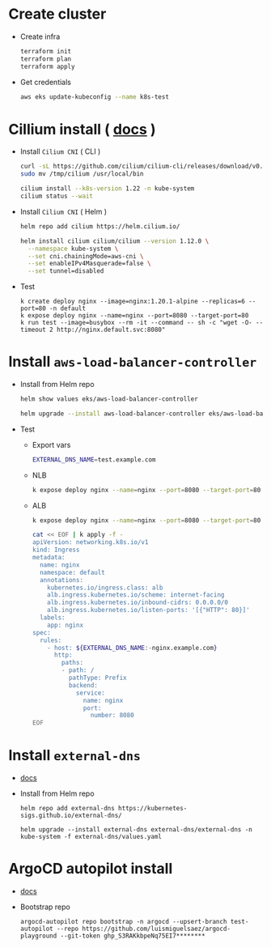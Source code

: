 
# Create cluster

- Create infra
  ```bash
  terraform init
  terraform plan
  terraform apply
  ```

- Get credentials
  ```bash
  aws eks update-kubeconfig --name k8s-test
  ```

# Cillium install ( [docs](https://docs.cilium.io/en/v1.9/gettingstarted/k8s-install-eks/) )

- Install `Cilium CNI` ( CLI )
  ```bash
  curl -sL https://github.com/cilium/cilium-cli/releases/download/v0.12.0/cilium-linux-amd64.tar.gz | tar -xz -C /tmp
  sudo mv /tmp/cilium /usr/local/bin
  
  cilium install --k8s-version 1.22 -n kube-system
  cilium status --wait
  ```

- Install `Cilium CNI` ( Helm )
  ```bash
  helm repo add cilium https://helm.cilium.io/
  
  helm install cilium cilium/cilium --version 1.12.0 \
    --namespace kube-system \
    --set cni.chainingMode=aws-cni \
    --set enableIPv4Masquerade=false \
    --set tunnel=disabled
  ```

- Test
  ```
  k create deploy nginx --image=nginx:1.20.1-alpine --replicas=6 --port=80 -n default
  k expose deploy nginx --name=nginx --port=8080 --target-port=80
  k run test --image=busybox --rm -it --command -- sh -c "wget -O- --timeout 2 http://nginx.default.svc:8080"
  ```

# Install `aws-load-balancer-controller`

- Install from Helm repo
  ```bash
  helm show values eks/aws-load-balancer-controller

  helm upgrade --install aws-load-balancer-controller eks/aws-load-balancer-controller -n kube-system -f aws-load-balancer-controller/values.yaml
  ```

- Test

  - Export vars
    ```bash
    EXTERNAL_DNS_NAME=test.example.com
    ```

  - NLB
    ```bash
    k expose deploy nginx --name=nginx --port=8080 --target-port=80 --type=LoadBalancer
    ```

  - ALB
    ```bash
    k expose deploy nginx --name=nginx --port=8080 --target-port=80 --type=NodePort

    cat << EOF | k apply -f -
    apiVersion: networking.k8s.io/v1
    kind: Ingress
    metadata:
      name: nginx
      namespace: default
      annotations:
        kubernetes.io/ingress.class: alb
        alb.ingress.kubernetes.io/scheme: internet-facing
        alb.ingress.kubernetes.io/inbound-cidrs: 0.0.0.0/0
        alb.ingress.kubernetes.io/listen-ports: '[{"HTTP": 80}]'
      labels:
        app: nginx
    spec:
      rules:
        - host: ${EXTERNAL_DNS_NAME:-nginx.example.com}
          http:
            paths:
            - path: /
              pathType: Prefix
              backend:
                service:
                  name: nginx
                  port:
                    number: 8080
    EOF
    ```

# Install `external-dns`

- [docs](https://github.com/kubernetes-sigs/external-dns/blob/master/docs/tutorials/aws.md)

- Install from Helm repo
  ```
  helm repo add external-dns https://kubernetes-sigs.github.io/external-dns/

  helm upgrade --install external-dns external-dns/external-dns -n kube-system -f external-dns/values.yaml
  ```

# ArgoCD autopilot install

- [docs](https://github.com/argoproj-labs/argocd-autopilot)

- Bootstrap repo
  ```
  argocd-autopilot repo bootstrap -n argocd --upsert-branch test-autopilot --repo https://github.com/luismiguelsaez/argocd-playground --git-token ghp_S3RAKkbpeNq75EI7********
  ```
